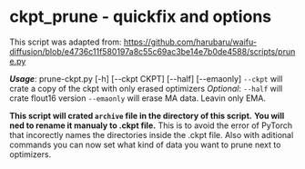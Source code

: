 # ckpt_prune - quickfix and options

This script was adapted from:
https://github.com/harubaru/waifu-diffusion/blob/e4736c11f580197a8c55c69ac3be14e7b0de4588/scripts/prune.py

***Usage***: prune-ckpt.py [-h] [--ckpt CKPT] [--half] [--emaonly]
	`--ckpt` will crate a copy of the ckpt with only erased optimizers
*Optional*:
	`--half` will crate flout16 version
	`--emaonly` will erase MA data. Leavin only EMA.

**This script will crated `archive` file in the directory of this script.**
**You will ned to rename it manualy to .ckpt file.**
This is to avoid the error of PyTorch that incorectly names the directories inside the .ckpt file.
Also with aditional commands you can now set what kind of data you want to prune next to optimizers.
